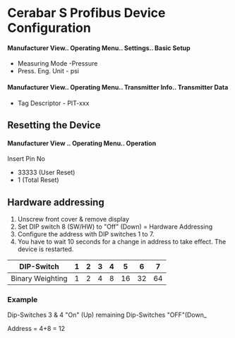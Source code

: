 # Cerabar S Profibus Device Configuration

#### Manufacturer View.. Operating Menu.. Settings.. Basic Setup
+ Measuring Mode -Pressure
+ Press. Eng. Unit - psi

#### Manufacturer View.. Operating Menu.. Transmitter Info.. Transmitter Data
+ Tag Descriptor - PIT-xxx

## Resetting the Device
#### Manufacturer View .. Operating Menu.. Operation
Insert Pin No

+ 33333 (User Reset)
+ 1 (Total Reset)

## Hardware addressing

1. Unscrew front cover & remove display
1. Set DIP switch 8 (SW/HW) to "Off" (Down) = Hardware Addressing
1. Configure the address with DIP switches 1 to 7.
1. You have to wait 10 seconds for a change in address to take effect. The device is restarted.

|DIP-Switch|1|2|3|4|5|6|7|
|---|---|---|---|---|---|---|---|
|Binary Weighting|1|2|4|8|16|32|64|

### Example

Dip-Switches 3 & 4 "On" (Up) remaining Dip-Switches "OFF"(Down_

Address = 4+8 = 12





